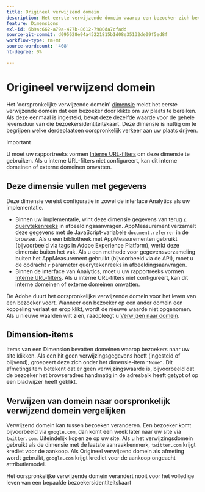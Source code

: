 ```yaml
---
title: Origineel verwijzend domein
description: Het eerste verwijzende domein waarop een bezoeker zich bevond voordat hij op uw site klikte.
feature: Dimensions
exl-id: 6b9ac662-a79a-477b-8612-7980da7cfadd
source-git-commit: d095628e94a45221815b1d08e35132de09f5ed8f
workflow-type: tm+mt
source-wordcount: '408'
ht-degree: 0%

---
```


# Origineel verwijzend domein

Het &#39;oorspronkelijke verwijzende domein&#39; [dimensie](overview.md) meldt het eerste verwijzende domein dat een bezoeker door klikte om uw plaats te bereiken. Als deze eenmaal is ingesteld, bevat deze dezelfde waarde voor de gehele levensduur van die bezoekersidentiteitskaart. Deze dimensie is nuttig om te begrijpen welke derdeplaatsen oorspronkelijk verkeer aan uw plaats drijven.

>[!IMPORTANT]
>
>U moet uw rapportreeks vormen [Interne URL-filters](/help/admin/admin/c-manage-report-suites/c-edit-report-suites/general/internal-url-filter-admin.md) om deze dimensie te gebruiken. Als u interne URL-filters niet configureert, kan dit interne domeinen of externe domeinen omvatten.

## Deze dimensie vullen met gegevens

Deze dimensie vereist configuratie in zowel de interface Analytics als uw implementatie.

* Binnen uw implementatie, wint deze dimensie gegevens van terug [`r` querytekenreeks](/help/implement/validate/query-parameters.md) in afbeeldingsaanvragen. AppMeasurement verzamelt deze gegevens met de JavaScript-variabele `document.referrer` in de browser. Als u een bibliotheek met AppMeasurementen gebruikt (bijvoorbeeld via tags in Adobe Experience Platform), werkt deze dimensie buiten het vak. Als u een methode voor gegevensverzameling buiten het AppMeasurement gebruikt (bijvoorbeeld via de API), moet u de opdracht `r` parameter querytekenreeks in afbeeldingsaanvragen.
* Binnen de interface van Analytics, moet u uw rapportreeks vormen [Interne URL-filters](/help/admin/admin/c-manage-report-suites/c-edit-report-suites/general/internal-url-filter-admin.md). Als u interne URL-filters niet configureert, kan dit interne domeinen of externe domeinen omvatten.

De Adobe duurt het oorspronkelijke verwijzende domein voor het leven van een bezoeker voort. Wanneer een bezoeker op een ander domein een koppeling verlaat en erop klikt, wordt de nieuwe waarde niet opgenomen. Als u nieuwe waarden wilt zien, raadpleegt u [Verwijzen naar domein](referring-domain.md).

## Dimension-items

Items van een Dimension bevatten domeinen waarop bezoekers naar uw site klikken. Als een hit geen verwijzingsgegevens heeft (ingesteld of blijvend), groepeert deze zich onder het dimensie-item `"None"`. Dit afmetingsitem betekent dat er geen verwijzingswaarde is, bijvoorbeeld dat de bezoeker het browseradres handmatig in de adresbalk heeft getypt of op een bladwijzer heeft geklikt.

## Verwijzen van domein naar oorspronkelijk verwijzend domein vergelijken

Verwijzend domein kan tussen bezoeken veranderen. Een bezoeker komt bijvoorbeeld via `google.com`, dan komt een week later naar uw site via `twitter.com`. Uiteindelijk kopen ze op uw site. Als u het verwijzingsdomein gebruikt als de dimensie met de laatste aanraakkenmerk, `twitter.com` krijgt krediet voor de aankoop. Als Origineel verwijzend domein als afmeting wordt gebruikt, `google.com` krijgt krediet voor de aankoop ongeacht attributiemodel.

Het oorspronkelijke verwijzende domein verandert nooit voor het volledige leven van een bepaalde bezoekersidentiteitskaart
